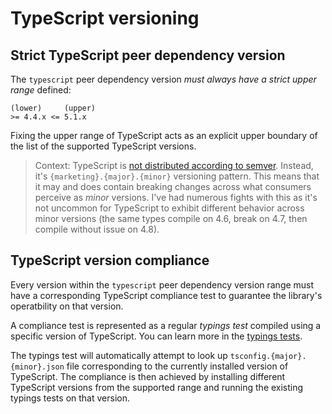 # TypeScript versioning

## Strict TypeScript peer dependency version

The `typescript` peer dependency version _must always have a strict upper range_ defined:

```
(lower)     (upper)
>= 4.4.x <= 5.1.x
```

Fixing the upper range of TypeScript acts as an explicit upper boundary of the list of the supported TypeScript versions.

> Context: TypeScript is [not distributed according to semver](https://github.com/microsoft/TypeScript/issues/14116). Instead, it's `{marketing}.{major}.{minor}` versioning pattern. This means that it may and does contain breaking changes across what consumers perceive as _minor_ versions. I've had numerous fights with this as it's not uncommon for TypeScript to exhibit different behavior across minor versions (the same types compile on 4.6, break on 4.7, then compile without issue on 4.8).

## TypeScript version compliance

Every version within the `typescript` peer dependency version range must have a corresponding TypeScript compliance test to guarantee the library's operatbility on that version.

A compliance test is represented as a regular _typings test_ compiled using a specific version of TypeScript. You can learn more in the [typings tests](/test/typings).

The typings test will automatically attempt to look up `tsconfig.{major}.{minor}.json` file corresponding to the currently installed version of TypeScript. The compliance is then achieved by installing different TypeScript versions from the supported range and running the existing typings tests on that version.
